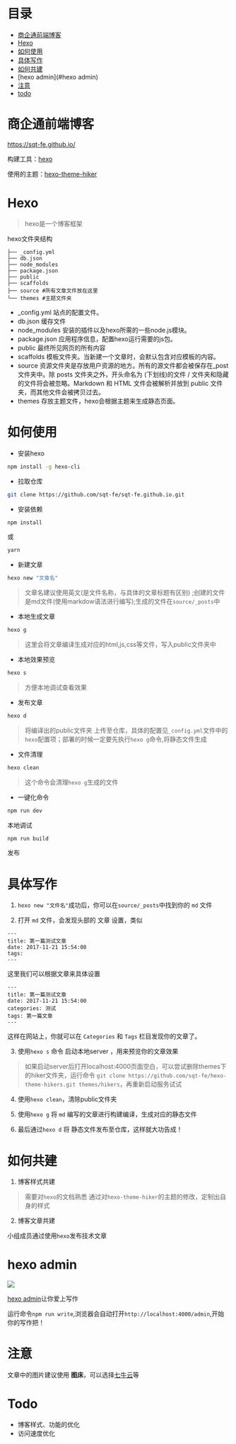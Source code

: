 # 目录
* [商企通前端博客](#商企通前端博客)
* [Hexo](#xexo)
* [如何使用](#如何使用)
* [具体写作](#具体写作)
* [如何共建](#如何共建)
* [hexo admin](#hexo admin)
* [注意](#注意)
* [todo](#todo)

# 商企通前端博客
https://sqt-fe.github.io/

构建工具：[hexo](https://hexo.io/zh-cn/)

使用的主题：[hexo-theme-hiker](https://github.com/iTimeTraveler/hexo-theme-hiker/blob/master/README.cn.md)

# Hexo
> hexo是一个博客框架

hexo文件夹结构
```
├── _config.yml 
├── db.json
├── node_modules 
├── package.json
├── public 
├── scaffolds 
├── source #所有文章文件放在这里
└── themes #主题文件夹
```

* _config.yml  站点的配置文件。
* db.json   缓存文件
* node_modules   安装的插件以及hexo所需的一些node.js模块。
* package.json  应用程序信息，配置hexo运行需要的js包。
* public  最终所见网页的所有内容
* scaffolds   模板文件夹。当新建一个文章时，会默认包含对应模板的内容。
* source  资源文件夹是存放用户资源的地方。所有的源文件都会被保存在_post文件夹中。除 posts 文件夹之外，开头命名为 (下划线)的文件 / 文件夹和隐藏的文件将会被忽略。Markdown 和 HTML 文件会被解析并放到 public 文件夹，而其他文件会被拷贝过去。
* themes  存放主题文件，hexo会根据主题来生成静态页面。

# 如何使用

* 安装hexo
```bash
npm install -g hexo-cli
```

* 拉取仓库
```bash
git clone https://github.com/sqt-fe/sqt-fe.github.io.git
```

* 安装依赖
```bash
npm install
```
或
```bash
yarn
```

* 新建文章
```bash
hexo new "文章名"
```
> 文章名建议使用英文(是文件名称，与具体的文章标题有区别) ;创建的文件是md文件(使用markdow语法进行编写);生成的文件在`source/_posts`中

* 本地生成文章
```bash
hexo g
```
> 这里会将文章编译生成对应的html,js,css等文件，写入public文件夹中

* 本地效果预览
```bash
hexo s
```
> 方便本地调试查看效果

* 发布文章
```bash
hexo d
```
> 将编译出的public文件夹 上传至仓库，具体的配置见`_config.yml`文件中的`hexo`配置项；部署的时候一定要先执行`hexo g`命令,将静态文件生成

* 文件清理
```bash
hexo clean
```
> 这个命令会清理`hexo g`生成的文件

* 一键化命令
```bash
npm run dev
```
本地调试

```bash
npm run build
```
发布

# 具体写作
1. `hexo new "文件名"`成功后，你可以在`source/_posts`中找到你的 `md` 文件

2. 打开 `md` 文件，会发现头部的 文章 设置，类似
```
---
title: 第一篇测试文章
date: 2017-11-21 15:54:00
tags:
---
```
这里我们可以根据文章来具体设置
```
---
title: 第一篇测试文章
date: 2017-11-21 15:54:00
categories: 测试
tags: 第一篇文章
---
```
这样在网站上，你就可以在 `Categories` 和 `Tags` 栏目发现你的文章了。

3. 使用`hexo s` 命令 启动本地server ，用来预览你的文章效果

> 如果启动server后打开localhost:4000页面空白，可以尝试删除themes下的hiker文件夹，运行命令
`git clone https://github.com/sqt-fe/hexo-theme-hikers.git themes/hikers`，再重新启动服务试试

4. 使用`hexo clean`，清除public文件夹

5. 使用`hexo g` 将 `md` 编写的文章进行构建编译，生成对应的静态文件

6. 最后通过`hexo d` 将 静态文件发布至仓库，这样就大功告成！

# 如何共建

1. 博客样式共建

> 需要对`hexo`的文档熟悉
通过对`hexo-theme-hiker`的主题的修改，定制出自身的样式

2. 博客文章共建

小组成员通过使用`hexo`发布技术文章

# hexo admin

![](http://images.cnblogs.com/cnblogs_com/zqzjs/758380/o_WX20171124-122304@2x.png)

[hexo admin](https://jaredforsyth.com/hexo-admin/)让你爱上写作

运行命令`npm run write`,浏览器会自动打开`http://localhost:4000/admin`,开始你的写作把！

# 注意
文章中的图片建议使用 **图床**，可以选择[七牛云](https://www.qiniu.com/?hmsr=biaoti&hmpl=pinzhuan&hmcu=biaoti&hmkw=&hmci=)等

# Todo
* 博客样式、功能的优化
* 访问速度优化


